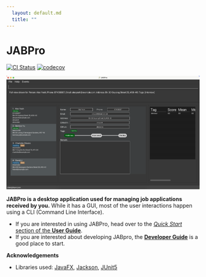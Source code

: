 ```yaml
---
  layout: default.md
  title: ""
---
```


# JABPro

[![CI Status](https://github.com/ay2324s1-cs2103t-w09-4/tp/workflows/Java%20CI/badge.svg)](https://github.com/ay2324s1-cs2103t-w09-4/tp/actions)
[![codecov](https://codecov.io/gh/AY2324S1-CS2103T-W09-4/tp/branch/master/graph/badge.svg)](https://codecov.io/gh/AY2324S1-CS2103T-W09-4/tp)

![Ui](images/Ui.png)

**JABPro is a desktop application used for managing job applications received by you.** While it has a GUI, most of the user interactions happen using a CLI (Command Line Interface).

* If you are interested in using JABPro, head over to the [_Quick Start_ section of the **User Guide**](UserGuide.html#quick-start).
* If you are interested about developing JABpro, the [**Developer Guide**](DeveloperGuide.html) is a good place to start.


**Acknowledgements**

* Libraries used: [JavaFX](https://openjfx.io/), [Jackson](https://github.com/FasterXML/jackson), [JUnit5](https://github.com/junit-team/junit5)
